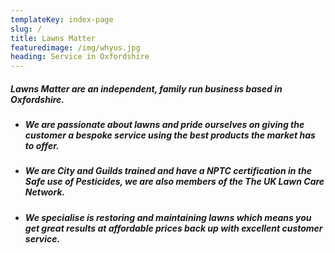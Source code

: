 ```yaml
---
templateKey: index-page
slug: /
title: Lawns Matter
featuredimage: /img/whyus.jpg
heading: Service in Oxfordshire
---
```

##### Lawns Matter are an independent, family run business based in Oxfordshire.

* ##### We are passionate about lawns and pride ourselves on giving the customer a bespoke service using the best products the market has to offer.
* ##### We are City and Guilds trained and have a NPTC certification in the Safe use of Pesticides, we are also members of the The UK Lawn Care Network.
* ##### We specialise is restoring and maintaining lawns which means you get great results at affordable prices back up with excellent customer service.

